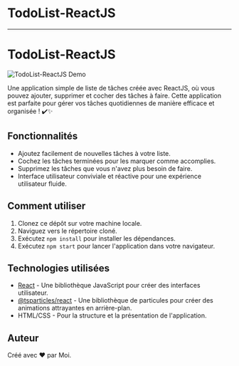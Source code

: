 # TodoList-ReactJS


---

# TodoList-ReactJS

![TodoList-ReactJS Demo](demo.gif)

Une application simple de liste de tâches créée avec ReactJS, où vous pouvez ajouter, supprimer et cocher des tâches à faire. Cette application est parfaite pour gérer vos tâches quotidiennes de manière efficace et organisée ! ✔️✨

## Fonctionnalités

- Ajoutez facilement de nouvelles tâches à votre liste.
- Cochez les tâches terminées pour les marquer comme accomplies.
- Supprimez les tâches que vous n'avez plus besoin de faire.
- Interface utilisateur conviviale et réactive pour une expérience utilisateur fluide.

## Comment utiliser

1. Clonez ce dépôt sur votre machine locale.
2. Naviguez vers le répertoire cloné.
3. Exécutez `npm install` pour installer les dépendances.
4. Exécutez `npm start` pour lancer l'application dans votre navigateur.

## Technologies utilisées

- [React](https://reactjs.org/) - Une bibliothèque JavaScript pour créer des interfaces utilisateur.
- [@tsparticles/react](https://github.com/matteobruni/tsparticles) - Une bibliothèque de particules pour créer des animations attrayantes en arrière-plan.
- HTML/CSS - Pour la structure et la présentation de l'application.

## Auteur

Créé avec ❤️ par Moi.

